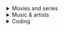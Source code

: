 <details>
    <summary>Movies and series</summary>

    <!-- ![Gravity Falls](images/gf.jpg) -->

    * Gravity Falls

    * Avatar: The last Airbender

    * The Great Gatsby

    * [Kung Fury](https://www.youtube.com/watch?v=bS5P_LAqiVg)
        * #VHS
        * #Converse
        * #Synthwave

</details>

<details>
    <summary>Music & artists</summary>

    * [Maroon 5](https://open.spotify.com/playlist/7Ct8ZjDAA2uMQil6DbE3XW)
        * She will be loved
        * Sunday morning
        * Makes me wonder
        * Won't go home without you
        * Misery
        * Never gonna leave this bed

    * [Avril Lavigne](https://open.spotify.com/playlist/54tKcQFWy0mkS2EWuQt7mi)
        * Complicated
        * Sk8er boi
        * Give you what you like
        * I'm with you
</details>

<details>
    <summary>Coding</summary>

    * JavaScript, yeah...! 😈

    * [The new React docs](https://reactjs.org/)
</details>
